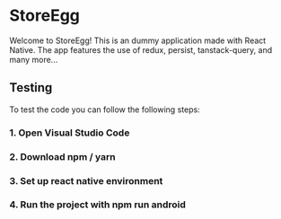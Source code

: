 # StoreEgg

Welcome to StoreEgg! This is an dummy application made with React Native. The app features the use of redux, persist, tanstack-query, and many more...

## Testing

To test the code you can follow the following steps:
### 1. Open Visual Studio Code
### 2. Download npm / yarn
### 3. Set up react native environment 
### 4. Run the project with npm run android

